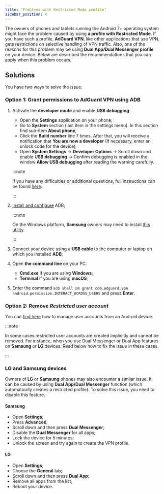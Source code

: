 ```yaml
---
title: ’Problems with Restricted Mode profile’
sidebar_position: 4
---
```


The owners of phones and tablets running the Android 7+ operating system might face the problem caused by using **a profile with Restricted Mode**. If you have such a profile, **AdGuard VPN**, like other applications that use VPN, gets restrictions on selective handling of VPN traffic. Also, one of the reasons for this problem may be using **Dual App/Dual Messenger profile** on your device. Below are described the recommendations that you can apply when this problem occurs.

## Solutions

You have two ways to solve the issue:

### Option 1: Grant permissions to AdGuard VPN using ADB

1. Activate the **developer mode** and enable **USB debugging**:

    - Open the **Settings** application on your phone;
    - Go to **System** section (last item in the settings menu). In this section find sub-item **About phone**;
    - Click the **Build number** line 7 times. After that, you will receive a notification that **You are now a developer** (If necessary, enter an unlock code for the device);
    - Open **System Settings** → **Developer Options** → Scroll down and enable **USB debugging** → Confirm debugging is enabled in the window **Allow USB debugging** after reading the warning carefully.

    :::note

    If you have any difficulties or additional questions, full instructions can be found [here](https://developer.android.com/studio/debug/dev-options).

    :::

1. [Install and configure](https://www.xda-developers.com/install-adb-windows-macos-linux/) ADB;

    :::note

    On the Windows platform, **Samsung** owners may need to install [this utility](https://developer.samsung.com/mobile/android-usb-driver.html).

    :::

1. Connect your device using a **USB cable** to the computer or laptop on which you installed **ADB**;

1. Open **the command line** on your PC:

    - **Cmd.exe** if you are using **Windows**;
    - **Terminal** if you are using **macOS**;

1. Enter the command `adb shell pm grant com.adguard.vpn android.permission.INTERACT_ACROSS_USERS` and press **Enter**.

### Option 2: Remove *Restricted user account*

You can [find here](https://support.google.com/a/answer/6223444?hl=en) how to manage user accounts from an Android device.

:::note

In some cases restricted user accounts are created implicitly and cannot be removed. For instance, when you use Dual Messenger or Dual App features on **Samsung** or **LG** devices. Read below how to fix the issue in these cases.

:::

### LG and Samsung devices

Owners of **LG** or **Samsung** phones may also encounter a similar issue. It can be caused by using **Dual App/Dual Messenger** function (which automatically creates a restricted profile).
To solve this issue, you need to disable this feature.

#### Samsung

- Open **Settings**;
- Press **Advanced**;
- Scroll down and then press **Dual Messenger**;
- Disable the **Dual Messenger** for all apps;
- Lock the device for 5 minutes;
- Unlock the screen and try again to create the VPN profile.

#### LG

- Open **Settings**;
- Choose the **General** tab;
- Scroll down and then press **Dual App**;
- Remove all apps from the list;
- Reboot your device.

